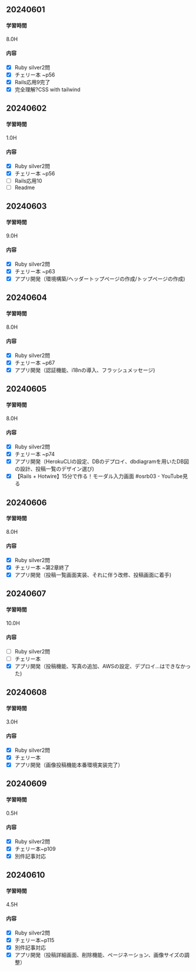 ## 20240601
#### 学習時間
8.0H
#### 内容
- [X] Ruby silver2問
- [X] チェリー本 ~p56
- [X] Rails応用9完了
- [X] 完全理解?CSS with tailwind
## 20240602
#### 学習時間
1.0H
#### 内容
- [X] Ruby silver2問
- [X] チェリー本 ~p56
- [ ] Rails応用10
- [ ] Readme
## 20240603
#### 学習時間
9.0H
#### 内容
- [X] Ruby silver2問
- [X] チェリー本 ~p63
- [X] アプリ開発（環境構築/ヘッダートップページの作成/トップページの作成)
## 20240604
#### 学習時間
8.0H
#### 内容
- [X] Ruby silver2問
- [X] チェリー本 ~p67
- [X] アプリ開発（認証機能、i18nの導入、フラッシュメッセージ)
## 20240605
#### 学習時間
8.0H
#### 内容
- [X] Ruby silver2問
- [X] チェリー本 ~p74
- [X] アプリ開発（HerokuCLIの設定、DBのデプロイ、dbdiagramを用いたDB図の設計、投稿一覧のデザイン選び)
- [X] 【Rails + Hotwire】15分で作る！モーダル入力画面 #osrb03 - YouTube見る 
## 20240606
#### 学習時間
8.0H
#### 内容
- [X] Ruby silver2問
- [X] チェリー本 ~第2章終了
- [X] アプリ開発（投稿一覧画面実装、それに伴う改修、投稿画面に着手)
## 20240607
#### 学習時間
10.0H
#### 内容
- [ ] Ruby silver2問
- [ ] チェリー本 
- [X] アプリ開発（投稿機能、写真の追加、AWSの設定、デプロイ...はできなかった)
## 20240608
#### 学習時間
3.0H
#### 内容
- [X] Ruby silver2問
- [X] チェリー本
- [X] アプリ開発（画像投稿機能本番環境実装完了）
## 20240609
#### 学習時間
0.5H
#### 内容
- [X] Ruby silver2問
- [X] チェリー本~p109
- [X] 別件記事対応 
## 20240610
#### 学習時間
4.5H
#### 内容
- [X] Ruby silver2問
- [X] チェリー本~p115
- [X] 別件記事対応
- [X] アプリ開発（投稿詳細画面、削除機能、ページネーション、画像サイズの調整）
